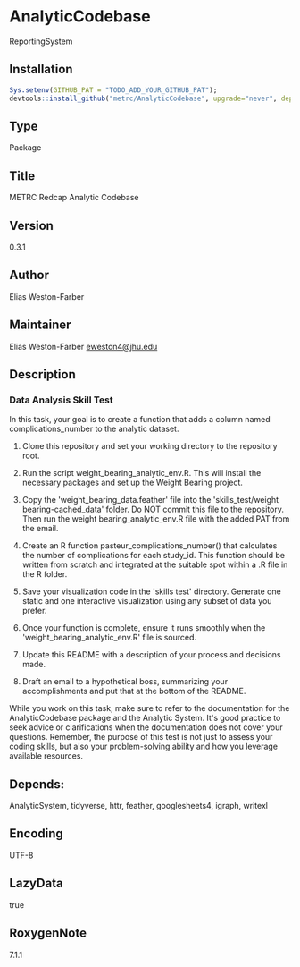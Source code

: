 # AnalyticCodebase
ReportingSystem

## Installation

```R
Sys.setenv(GITHUB_PAT = "TODO_ADD_YOUR_GITHUB_PAT");
devtools::install_github("metrc/AnalyticCodebase", upgrade="never", dependencies="Depends");
```

## Type
Package

## Title
METRC Redcap Analytic Codebase

## Version
0.3.1

## Author
Elias Weston-Farber

## Maintainer
Elias Weston-Farber <eweston4@jhu.edu>

## Description

### Data Analysis Skill Test

In this task, your goal is to create a function that adds a column named complications_number to the analytic dataset.

1. Clone this repository and set your working directory to the repository root.

2. Run the script weight_bearing_analytic_env.R. This will install the necessary packages and set up the Weight Bearing project.

3. Copy the 'weight_bearing_data.feather' file into the 'skills_test/weight bearing-cached_data' folder. Do NOT commit this file to the repository. Then run the weight bearing_analytic_env.R file with the added PAT from the email.

4. Create an R function pasteur_complications_number() that calculates the number of complications for each study_id. This function should be written from scratch and integrated at the suitable spot within a .R file in the R folder.

5. Save your visualization code in the 'skills test' directory. Generate one static and one interactive visualization using any subset of data you prefer.

6. Once your function is complete, ensure it runs smoothly when the 'weight_bearing_analytic_env.R' file is sourced.

7. Update this README with a description of your process and decisions made.

8. Draft an email to a hypothetical boss, summarizing your accomplishments and put that at the bottom of the README.

While you work on this task, make sure to refer to the documentation for the AnalyticCodebase package and the Analytic System. It's good practice to seek advice or clarifications when the documentation does not cover your questions. Remember, the purpose of this test is not just to assess your coding skills, but also your problem-solving ability and how you leverage available resources.

## Depends:
  AnalyticSystem,
  tidyverse,
  httr,
  feather,
  googlesheets4,
  igraph,
  writexl

## Encoding
UTF-8

## LazyData
true

## RoxygenNote
7.1.1

